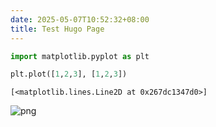```yaml
---
date: 2025-05-07T10:52:32+08:00
title: Test Hugo Page
---
```



```python
import matplotlib.pyplot as plt
```


```python
plt.plot([1,2,3], [1,2,3])
```




    [<matplotlib.lines.Line2D at 0x267dc1347d0>]




    
![png](index_files/index_2_1.png)
    


